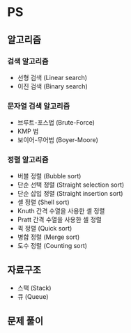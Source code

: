 # PS

## 알고리즘

### 검색 알고리즘
* 선형 검색 (Linear search)
* 이진 검색 (Binary search)

### 문자열 검색 알고리즘
* 브루트-포스법 (Brute-Force)
* KMP 법
* 보이어-무어법 (Boyer-Moore)

### 정렬 알고리즘
* 버블 정렬 (Bubble sort)
* 단순 선택 정렬 (Straight selection sort)
* 단순 삽입 정렬 (Straight insertion sort)
* 셸 정렬 (Shell sort)
* Knuth 간격 수열을 사용한 셸 정렬
* Pratt 간격 수열을 사용한 셸 정렬
* 퀵 정렬 (Quick sort)
* 병합 정렬 (Merge sort)
* 도수 정렬 (Counting sort)

## 자료구조
* 스택 (Stack)
* 큐 (Queue)

## 문제 풀이